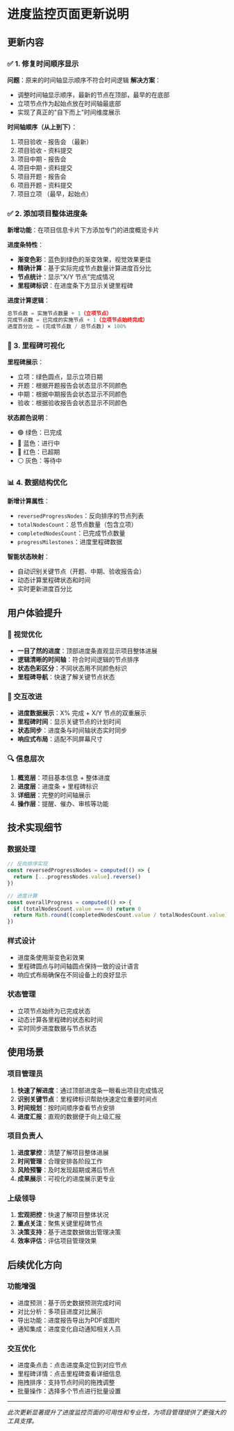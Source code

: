 # 进度监控页面更新说明

## 更新内容

### ✅ 1. 修复时间顺序显示

**问题**：原来的时间轴显示顺序不符合时间逻辑
**解决方案**：
- 调整时间轴显示顺序，最新的节点在顶部，最早的在底部
- 立项节点作为起始点放在时间轴最底部
- 实现了真正的"自下而上"时间维度展示

**时间轴顺序（从上到下）**：
1. 项目验收 - 报告会 （最新）
2. 项目验收 - 资料提交
3. 项目中期 - 报告会  
4. 项目中期 - 资料提交
5. 项目开题 - 报告会
6. 项目开题 - 资料提交
7. 项目立项 （最早，起始点）

### ✅ 2. 添加项目整体进度条

**新增功能**：在项目信息卡片下方添加专门的进度概览卡片

**进度条特性**：
- **渐变色彩**：蓝色到绿色的渐变效果，视觉效果更佳
- **精确计算**：基于实际完成节点数量计算进度百分比
- **节点统计**：显示"X/Y 节点"完成情况
- **里程碑标识**：在进度条下方显示关键里程碑

**进度计算逻辑**：
```javascript
总节点数 = 实施节点数量 + 1（立项节点）
完成节点数 = 已完成的实施节点 + 1（立项节点始终完成）
进度百分比 = (完成节点数 / 总节点数) × 100%
```

### 🎯 3. 里程碑可视化

**里程碑展示**：
- 立项：绿色圆点，显示立项日期
- 开题：根据开题报告会状态显示不同颜色
- 中期：根据中期报告会状态显示不同颜色  
- 验收：根据验收报告会状态显示不同颜色

**状态颜色说明**：
- 🟢 绿色：已完成
- 🔵 蓝色：进行中
- 🔴 红色：已超期
- ⚪ 灰色：等待中

### 📊 4. 数据结构优化

**新增计算属性**：
- `reversedProgressNodes`：反向排序的节点列表
- `totalNodesCount`：总节点数量（包含立项）
- `completedNodesCount`：已完成节点数量
- `progressMilestones`：进度里程碑数据

**智能状态映射**：
- 自动识别关键节点（开题、中期、验收报告会）
- 动态计算里程碑状态和时间
- 实时更新进度百分比

## 用户体验提升

### 🎨 视觉优化
- **一目了然的进度**：顶部进度条直观显示项目整体进展
- **逻辑清晰的时间轴**：符合时间逻辑的节点排序
- **状态色彩区分**：不同状态用不同颜色标识
- **里程碑导航**：快速了解关键节点状态

### 📱 交互改进
- **进度数据展示**：X% 完成 + X/Y 节点的双重展示
- **里程碑时间**：显示关键节点的计划时间
- **状态同步**：进度条与时间轴状态实时同步
- **响应式布局**：适配不同屏幕尺寸

### 🔍 信息层次
1. **概览层**：项目基本信息 + 整体进度
2. **进度层**：进度条 + 里程碑标识
3. **详细层**：完整的时间轴展示
4. **操作层**：提醒、催办、审核等功能

## 技术实现细节

### 数据处理
```javascript
// 反向排序实现
const reversedProgressNodes = computed(() => {
  return [...progressNodes.value].reverse()
})

// 进度计算
const overallProgress = computed(() => {
  if (totalNodesCount.value === 0) return 0
  return Math.round((completedNodesCount.value / totalNodesCount.value) * 100)
})
```

### 样式设计
- 进度条使用渐变色彩效果
- 里程碑圆点与时间轴圆点保持一致的设计语言
- 响应式布局确保在不同设备上的良好显示

### 状态管理
- 立项节点始终为已完成状态
- 动态计算各里程碑的状态和时间
- 实时同步进度数据与节点状态

## 使用场景

### 项目管理员
1. **快速了解进度**：通过顶部进度条一眼看出项目完成情况
2. **识别关键节点**：里程碑标识帮助快速定位重要时间点
3. **时间规划**：按时间顺序查看节点安排
4. **进度汇报**：直观的数据便于向上级汇报

### 项目负责人
1. **进度掌控**：清楚了解项目整体进展
2. **时间管理**：合理安排各阶段工作
3. **风险预警**：及时发现超期或滞后节点
4. **成果展示**：可视化的进度展示更专业

### 上级领导
1. **宏观把控**：快速了解项目整体状况
2. **重点关注**：聚焦关键里程碑节点
3. **决策支持**：基于进度数据做出管理决策
4. **效率评估**：评估项目管理效果

## 后续优化方向

### 功能增强
- 进度预测：基于历史数据预测完成时间
- 对比分析：多项目进度对比展示
- 导出功能：进度报告导出为PDF或图片
- 通知集成：进度变化自动通知相关人员

### 交互优化
- 进度条点击：点击进度条定位到对应节点
- 里程碑详情：点击里程碑查看详细信息
- 拖拽排序：支持节点时间的拖拽调整
- 批量操作：选择多个节点进行批量设置

---

*此次更新显著提升了进度监控页面的可用性和专业性，为项目管理提供了更强大的工具支撑。* 